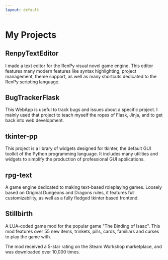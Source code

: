 ```yaml
---
layout: default
---
```


# My Projects

## RenpyTextEditor

I made a text editor for the RenPy visual novel game engine. This editor features many modern features like syntax highlighting, project management, theme support,
as well as many shortcuts dedicated to the RenPy scripting language.

## BugTrackerFlask

This WebApp is useful to track bugs and issues about a specific project. I mainly used that project to teach myself the ropes of Flask, Jinja, and to get back into
web development.

## tkinter-pp

This project is a library of widgets designed for tkinter, the default GUI toolkit of the Python programming language. It includes many utilities and widgets to simplify the production of professional GUI applications.

## rpg-text

A game engine dedicated to making text-based roleplaying games. Loosely based on Original Dungeons and Dragons rules, it features full customizability, as well as a fully fledged tkinter based frontend.

## Stillbirth

A LUA-coded game mod for the popular game "The Binding of Isaac". This mod features over 55 new items, trinkets, pills, cards, familiars and curses to play the game with.

The mod received a 5-star rating on the Steam Workshop marketplace, and was downloaded over 10,000 times.
